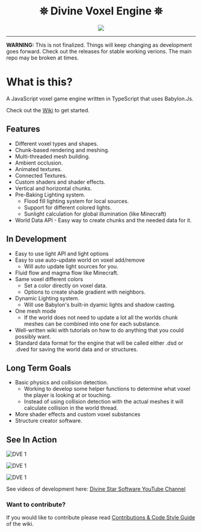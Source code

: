 <h1 align="center">
 ⛯ Divine Voxel Engine ⛯
</h1>

<p align="center">
<img src="https://divinestarapparel.com/wp-content/uploads/2021/02/logo-small.png"/>
</p>

---
**WARNING:**
This is not finalized. Things will keep changing as development goes forward.
Check out the releases for stable working verions. The main repo may be broken at times.

# What is this?

A JavaScript voxel game engine written in TypeScript that uses Babylon.Js. 

Check out the [Wiki](https://github.com/Divine-Star-Software/DivineVoxelEngine/wiki) to get started.

## Features

- Different voxel types and shapes.
- Chunk-based rendering and meshing.
- Multi-threaded mesh building.
- Ambient occlusion.
- Animated textures.
- Connected Textures.
- Custom shaders and shader effects.
- Vertical and horizontal chunks.
- Pre-Baking Lighting system.
  - Flood fill lighting system for local sources.
  - Support for different colored lights.
  - Sunlight calculation for global illumination (like Minecraft) 
- World Data API - Easy way to create chunks and the needed data for it.

## In Development

- Easy to use light API and light options
- Easy to use auto-update world on voxel add/remove 
  - Will auto update light sources for you. 
- Fluid flow and magma flow like Minecraft.
- Same voxel different colors
  - Set a color directly on voxel data. 
  - Options to create shade gradient with neighbors. 
- Dynamic Lighting system.
  - Will use Babylon's built-in dyamic lights and shadow casting.
- One mesh mode
  - If the world does not need to update a lot all the worlds chunk meshes can be combined into one for each substance.
- Well-written wiki with tutorials on how to do anything that you could possibly want.
- Standard data format for the engine that will be called either .dsd or .dved for saving the world data and or structures.

## Long Term Goals

- Basic physics and collision detection. 
  - Working to develop some helper functions to determine what voxel the player is looking at or touching. 
  - Instead of using collision detection with the actual meshes it will calculate collision in the world thread. 
- More shader effects and custom voxel substances
- Structure creator software. 



## See In Action

![DVE 1](https://portfolio.lucasdamianjohnson.dev/images/portfolio/DVOXEL/ss11.jpg)

![DVE 1](https://portfolio.lucasdamianjohnson.dev/images/portfolio/DVOXEL/ss9.jpg)

![DVE 1](https://portfolio.lucasdamianjohnson.dev/images/portfolio/DVOXEL/ss8.jpg)

See videos of development here:
[Divine Star Software YouTube Channel](https://www.youtube.com/channel/UC6n2h7qiuEHI6oLLvod5wdg)

### Want to contribute?

If you would like to contribute please read [Contributions & Code Style Guide](https://github.com/Divine-Star-Software/DivineVoxelEngine/wiki/Contributions-&-Code-Style-Guide) of the wiki.




 
